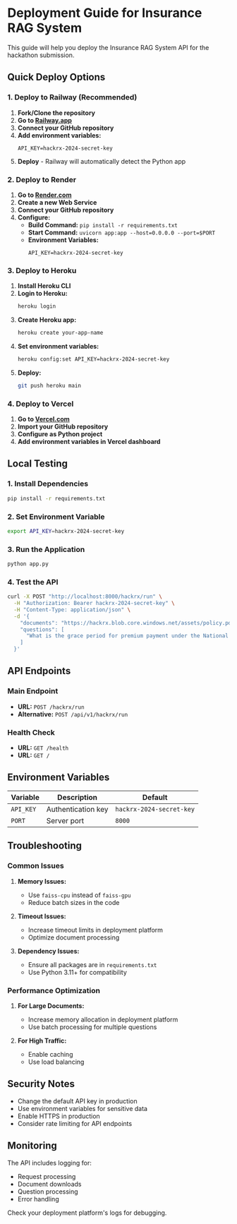 # Deployment Guide for Insurance RAG System

This guide will help you deploy the Insurance RAG System API for the hackathon submission.

## Quick Deploy Options

### 1. Deploy to Railway (Recommended)

1. **Fork/Clone the repository**
2. **Go to [Railway.app](https://railway.app)**
3. **Connect your GitHub repository**
4. **Add environment variables:**
   ```
   API_KEY=hackrx-2024-secret-key
   ```
5. **Deploy** - Railway will automatically detect the Python app

### 2. Deploy to Render

1. **Go to [Render.com](https://render.com)**
2. **Create a new Web Service**
3. **Connect your GitHub repository**
4. **Configure:**
   - **Build Command:** `pip install -r requirements.txt`
   - **Start Command:** `uvicorn app:app --host=0.0.0.0 --port=$PORT`
   - **Environment Variables:**
     ```
     API_KEY=hackrx-2024-secret-key
     ```

### 3. Deploy to Heroku

1. **Install Heroku CLI**
2. **Login to Heroku:**
   ```bash
   heroku login
   ```
3. **Create Heroku app:**
   ```bash
   heroku create your-app-name
   ```
4. **Set environment variables:**
   ```bash
   heroku config:set API_KEY=hackrx-2024-secret-key
   ```
5. **Deploy:**
   ```bash
   git push heroku main
   ```

### 4. Deploy to Vercel

1. **Go to [Vercel.com](https://vercel.com)**
2. **Import your GitHub repository**
3. **Configure as Python project**
4. **Add environment variables in Vercel dashboard**

## Local Testing

### 1. Install Dependencies
```bash
pip install -r requirements.txt
```

### 2. Set Environment Variable
```bash
export API_KEY=hackrx-2024-secret-key
```

### 3. Run the Application
```bash
python app.py
```

### 4. Test the API
```bash
curl -X POST "http://localhost:8000/hackrx/run" \
  -H "Authorization: Bearer hackrx-2024-secret-key" \
  -H "Content-Type: application/json" \
  -d '{
    "documents": "https://hackrx.blob.core.windows.net/assets/policy.pdf?sv=2023-01-03&st=2025-07-04T09%3A11%3A24Z&se=2027-07-05T09%3A11%3A00Z&sr=b&sp=r&sig=N4a9OU0w0QXO6AOIBiu4bpl7AXvEZogeT%2FjUHNO7HzQ%3D",
    "questions": [
      "What is the grace period for premium payment under the National Parivar Mediclaim Plus Policy?"
    ]
  }'
```

## API Endpoints

### Main Endpoint
- **URL:** `POST /hackrx/run`
- **Alternative:** `POST /api/v1/hackrx/run`

### Health Check
- **URL:** `GET /health`
- **URL:** `GET /`

## Environment Variables

| Variable | Description | Default |
|----------|-------------|---------|
| `API_KEY` | Authentication key | `hackrx-2024-secret-key` |
| `PORT` | Server port | `8000` |

## Troubleshooting

### Common Issues

1. **Memory Issues:**
   - Use `faiss-cpu` instead of `faiss-gpu`
   - Reduce batch sizes in the code

2. **Timeout Issues:**
   - Increase timeout limits in deployment platform
   - Optimize document processing

3. **Dependency Issues:**
   - Ensure all packages are in `requirements.txt`
   - Use Python 3.11+ for compatibility

### Performance Optimization

1. **For Large Documents:**
   - Increase memory allocation in deployment platform
   - Use batch processing for multiple questions

2. **For High Traffic:**
   - Enable caching
   - Use load balancing

## Security Notes

- Change the default API key in production
- Use environment variables for sensitive data
- Enable HTTPS in production
- Consider rate limiting for API endpoints

## Monitoring

The API includes logging for:
- Request processing
- Document downloads
- Question processing
- Error handling

Check your deployment platform's logs for debugging. 